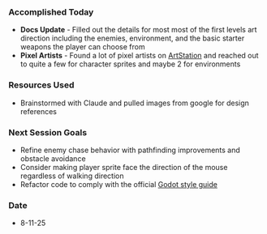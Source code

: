 ### Accomplished Today
- **Docs Update** - Filled out the details for most most of the first levels art direction including the enemies, environment, and the basic starter weapons the player can choose from
- **Pixel Artists** - Found a lot of pixel artists on [ArtStation](https://www.artstation.com/) and reached out to quite a few for character sprites and maybe 2 for environments
### Resources Used
- Brainstormed with Claude and pulled images from google for design references
### Next Session Goals
- Refine enemy chase behavior with pathfinding improvements and obstacle avoidance
- Consider making player sprite face the direction of the mouse regardless of walking direction
- Refactor code to comply with the official [Godot style guide](https://docs.godotengine.org/en/4.4/tutorials/scripting/gdscript/gdscript_styleguide.html)
### Date
- 8-11-25